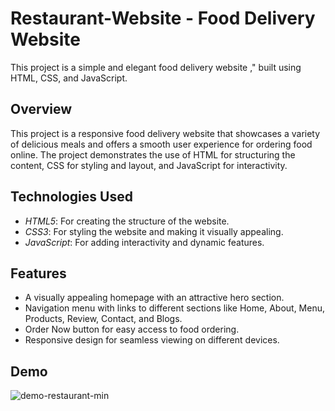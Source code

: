 # Restaurant-Website - Food Delivery Website

This project is a simple and elegant food delivery website ," built using HTML, CSS, and JavaScript.


## Overview

This project is a responsive food delivery website that showcases a variety of delicious meals and offers a smooth user experience for ordering food online. The project demonstrates the use of HTML for structuring the content, CSS for styling and layout, and JavaScript for interactivity.

## Technologies Used

- *HTML5*: For creating the structure of the website.
- *CSS3*: For styling the website and making it visually appealing.
- *JavaScript*: For adding interactivity and dynamic features.

## Features

- A visually appealing homepage with an attractive hero section.
- Navigation menu with links to different sections like Home, About, Menu, Products, Review, Contact, and Blogs.
- Order Now button for easy access to food ordering.
- Responsive design for seamless viewing on different devices.

## Demo
![demo-restaurant-min](https://github.com/user-attachments/assets/a7c0f760-c123-47a9-8ae8-f890bd3a5d2c)


